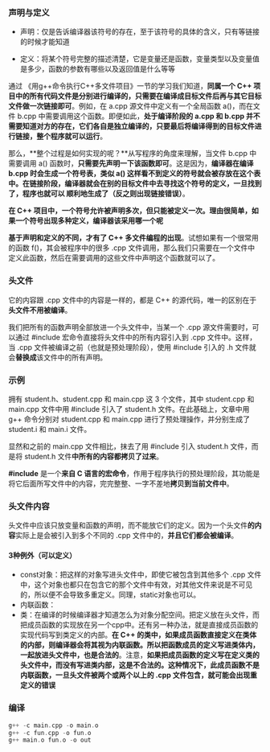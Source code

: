 ### 声明与定义

- 声明：仅是告诉编译器该符号的存在，至于该符号的具体的含义，只有等链接的时候才能知道

- 定义：将某个符号完整的描述清楚，它是变量还是函数，变量类型以及变量值是多少，函数的参数有哪些以及返回值是什么等等

通过 《用g++命令执行C++多文件项目》一节的学习我们知道，**同属一个 C++ 项目中的所有代码文件是分别进行编译的，只需要在编译成目标文件后再与其它目标文件做一次链接即可**。例如，在 a.cpp 源文件中定义有一个全局函数 a()，而在文件 b.cpp 中需要调用这个函数。即便如此，**处于编译阶段的 a.cpp 和 b.cpp 并不需要知道对方的存在，它们各自是独立编译的，只要最后将编译得到的目标文件进行链接，整个程序就可以运行**。

那么，**整个过程是如何实现的呢？**从写程序的角度来理解，当文件 b.cpp 中需要调用 a() 函数时，**只需要先声明一下该函数即可**。这是因为，**编译器在编译 b.cpp 时会生成一个符号表，类似 a() 这样看不到定义的符号就会被存放在这个表中。在链接阶段，编译器就会在别的目标文件中去寻找这个符号的定义，一旦找到了，程序也就可以 顺利地生成了（反之则出现链接错误）**。



**在 C++ 项目中，一个符号允许被声明多次，但只能被定义一次。理由很简单，如果一个符号出现多种定义，编译器该采用哪一个呢**

**基于声明和定义的不同，才有了 C++ 多文件编程的出现**。试想如果有一个很常用的函数 f()，其会被程序中的很多 .cpp 文件调用，那么我们只需要在一个文件中定义此函数，然后在需要调用的这些文件中声明这个函数就可以了。

### 头文件

它的内容跟 .cpp 文件中的内容是一样的，都是 C++ 的源代码，唯一的区别在于**头文件不用被编译**。

我们把所有的函数声明全部放进一个头文件中，当某一个 .cpp 源文件需要时，可以通过 #include 宏命令直接将头文件中的所有内容引入到 .cpp 文件中。这样，当 .cpp 文件被编译之前（也就是预处理阶段），使用 #include 引入的 .h 文件就会**替换成**该文件中的所有声明。

### 示例

拥有 student.h、student.cpp 和 main.cpp 这 3 个文件，其中 student.cpp 和 main.cpp 文件中用 #include 引入了 student.h 文件。在此基础上，文章中用 g++ 命令分别对 student.cpp 和 main.cpp 进行了预处理操作，并分别生成了 student.i 和 main.i 文件。

显然和之前的 main.cpp 文件相比，抹去了用 #include 引入 student.h 文件，而是将 student.h 文件**中所有的内容都拷贝了过来**。

**#include** 是一个**来自 C 语言的宏命令**，作用于程序执行的预处理阶段，其功能是将它后面所写文件中的内容，完完整整、一字不差地**拷贝到当前文件中**。

### 头文件内容

头文件中应该只放变量和函数的声明，而不能放它们的定义。因为一个头文件**的内容**实际上是会被引入到多个不同的 .cpp 文件中的，**并且它们都会被编译**。

#### 3种例外（可以定义）

- const对象：把这样的对象写进头文件中，即使它被包含到其他多个 .cpp 文件中，这个对象也都只在包含它的那个文件中有效，对其他文件来说是不可见的，所以便不会导致多重定义。同理，static对象也可以。
- 内联函数：
- 类：在编译的时候编译器才知道怎么为对象分配空间。把定义放在头文件，而把成员函数的实现放在另一个cpp中。还有另一种办法，就是直接成员函数的实现代码写到类定义的内部。**在 C++ 的类中，如果成员函数直接定义在类体的内部，则编译器会将其视为内联函数。所以把函数成员的定义写进类体内，一起放进头文件中，也是合法的**。注意，**如果把成员函数的定义写在定义类的头文件中，而没有写进类内部，这是不合法的。这种情况下，此成员函数不是内联函数，一旦头文件被两个或两个以上的 .cpp 文件包含，就可能会出现重定义的错误**

### 编译

```C++
g++ -c main.cpp -o main.o
g++ -c fun.cpp -o fun.o
g++ main.o fun.o -o out
```

